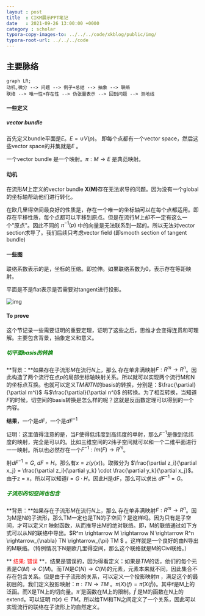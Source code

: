 ```yaml
---
layout : post
title  : CIKM展示PPT笔记
date   : 2021-09-26 13:00:00 +0000
category : scholar
typora-copy-images-to: ../../../code/xkblog/public/img/
typora-root-url: ../../../code
---
```


## 主要脉络

```mermaid
graph LR; 
动机,微分 --> 问题 --> 例子+总结 --> 抽象 --> 联络
联络 --> 唯一性+存在性 --> 伪张量表示 --> 回到问题 --> 测地线
```

#### 一些定义

##### vector bundle 

首先定义bundle平面是$E$。$E =∪  V(p)$。 即每个点都有一个vector space，然后这些vector space的并集就是$E$ 。

一个vector bundle 是一个映射。$\pi : M \rightarrow E$ 是典范映射。

#### 动机

在流形$M$上定义的vector bundle $\mathbf{X(M)}$存在无法求导的问题。因为没有一个global的坐标轴帮助他们进行转化。

在欧几里得空间最良好的性质是，存在一个唯一的坐标轴可以在每个点都适用。即存在平移性质，每个点都可以平移到原点。但是在流行$M$上却不一定有这么一个"原点"。因此不同的 $\pi^{-1}(p)$ 中的向量是无法联系到一起的。所以无法对vector section求导了。我们后续只考虑vector field (即smooth section of tangent bundle)

#### 一些图

联络系数表示的是，坐标的压缩。即拉伸。如果联络系数为0，表示存在等距映射。

平面是不是flat表示是否需要对tangent进行投影。

![img](https://pic1.zhimg.com/80/v2-404fa3e6f22f7841296ff015acca2b58_1440w.jpg)



#### To prove

这个节记录一些需要证明的重要定理，证明了这些之后，思维才会变得连贯和可理解。主要包含背景，抽象定义和意义。

##### <font color='green'>切平面basis的转换</font>

**背景：**如果存在子流形$M$在流行$N$上，那么 存在单非满映射$F: R^m \rightarrow R^n$。因此构造了两个流行在点$p$的局部坐标轴映射关系。所以就可以实现两个流行M和N的坐标点互换。也就可以定义$TM和TN$的basis的转换，分别是：$\frac{\partial}{\partial m^i}$ 与$\frac{\partial}{\partial n^i}$ 的转换。为了相互转换，当知道$F$的时候，切空间的basis转换是怎么样的呢？这就是反函数定理可以得到的一个内容。

**结果**，一个是$dF$，一个是${dF}^{-1}$

证明：这里值得注意的是，当F使得低纬度到高纬度的单射，那么$F^{-1}$是像到低纬度的映射，完全是可以的。比如三维空间的2纬子空间就可以和一个二维平面进行一一映射。所以也必然存在一个$F^{-1}: Im(F) \rightarrow R^{m}$。

射$dF^{-1} = G$, $dF = H$。那么有$x = z(y (x))$。取微分为 $\frac{\partial z_i}{\partial x_j} = \frac{\partial z_i}{\partial y_k} \cdot \frac{\partial y_k}{\partial x_j}$。 由于z = x，所以可以知道$I = G \cdot H$。因此H是dF，那么可以求出 $dF^{-1} = G$。



##### <font color='green'>子流形的切空间也包含</font>

**背景：**如果存在子流形$M$在流行$N$上，那么 存在单非满映射$F: R^m \rightarrow R^n$。因为M是N的子流形，那么TM一定也是TN的子空间？是这样吗。因为只有是子空间，才可以定义$\pi$ 映射函数，从而推导出M的绝对联络。即，M的联络通过如下方式可以从N的联络中导出。$R^m \rightarrow M \rightarrow N  \rightarrow R^n  \rightarrow_{\nabla}  TN \rightarrow_{\pi} TM $ 。这样就是一个良好的由N导出的M联络。（特例情况下N是欧几里得空间，那么这个联络就是M的Civi联络。）

** <font color='red'>结果: 错误 </font>**，结果是错误的，因为得看定义：如果是$TM$的话，他们的每个元素是$C(M) \rightarrow C(M)$。而$TN$是$C(N) \rightarrow C(N)$的元素，元素本来就不同，因此集合不存在包含关系。但是由于子流形的关系，可以定义一个投影映射$\pi$ ，满足这个的最初目的。我们定义投影映射：$\pi: TN \rightarrow TM$ 。$\pi(X)(f) = \hat\pi(X(\hat f))$。其中f是M上的泛函。而X是TN上的切向量。$\hat \pi$ 是函数在M上的限制。$\hat f$ 是M的函数在N上的extend。可以证明 $\pi(x) \in TM$。所以给TM和TN之间定义了一个关系，因此可以实现流行的联络在子流形上的自然定义。

